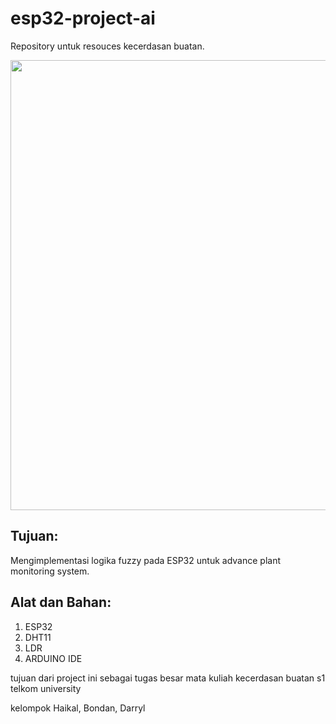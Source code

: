 # esp32-project-ai
Repository untuk resouces kecerdasan buatan.<br>

<img src=https://github.com/user-attachments/assets/cdb347d6-ae17-41e0-9245-11b409b0bb05 width="720"/>

## Tujuan:
Mengimplementasi logika fuzzy pada ESP32 untuk advance plant monitoring system.<br>

## Alat dan Bahan:
1. ESP32
2. DHT11
3. LDR
4. ARDUINO IDE

tujuan dari project ini sebagai tugas besar mata kuliah kecerdasan buatan s1 telkom university<br>

kelompok Haikal, Bondan, Darryl
